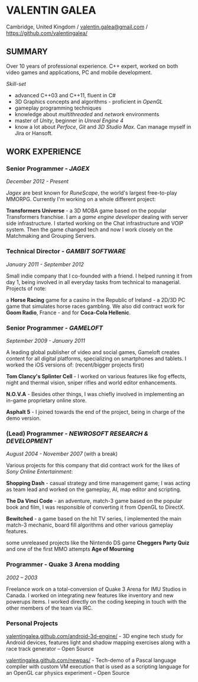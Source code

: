 ﻿# VALENTIN GALEA

Cambridge, United Kingdom / valentin.galea@gmail.com / https://github.com/valentingalea/

## SUMMARY

Over 10 years of professional experience. C++ expert, worked on both video games and applications, PC and mobile development. 

*Skill-set*
+ advanced C++03 and C++11, fluent in C#
+ 3D Graphics concepts and algorithms - proficient in _OpenGL_
+ gameplay programming techniques
+ knowledge about _multithreaded_ and _network_ environments
+ master of _Unity_, beginner in _Unreal Engine 4_
+ know a lot about _Perfoce_, _Git_ and _3D Studio Max_. Can manage myself in Jira or Hansoft.

## WORK EXPERIENCE

### Senior Programmer - *JAGEX*

*December 2012 - Present*

*Jagex* are best known for *RuneScape*, the world's largest free-to-play MMORPG. Currently I'm working on a whole different project:

__Transformers Universe__ - a 3D MOBA game based on the popular Transformers franchise. I am a _game engine developer_ dealing with server side infrastructure. I started working on the Chat infrastructure and VOIP system. Then the game changed tech and now I work closely on the Matchmaking and Grouping Servers.

### Technical Director - *GAMBIT SOFTWARE*

*January 2011 - September 2012*

Small indie company that I co-founded with a friend. I helped running it from day 1, being involved in all everyday tasks from technical to managerial. Projects of note:

a __Horse Racing__ game for a casino in the Republic of Ireland - a 2D/3D PC game that simulates horse races gambling. We also did contract work for __Goom Radio__, France - and for __Coca-Cola Hellenic__.

### Senior Programmer - *GAMELOFT*

*September 2009 - January 2011*

A leading global publisher of video and social games, Gameloft creates content for all digital platforms, specializing on smartphones and tablets. I worked the iOS versions of: (recent/bigger projects first)

__Tom Clancy's Splinter Cell__ - I worked on various features like fog effects, night and thermal vision, sniper rifles and world editor enhancements.

__N.O.V.A__ - Besides other things, I was chiefly involved in implementing an in-game proprietary online store.

__Asphalt 5__ - I joined towards the end of the project, being in charge of the demo version.

### (Lead) Programmer - *NEWROSOFT RESEARCH & DEVELOPMENT*

*August 2004 - November 2007* (with a break)

Various projects for this company that did contract work for the likes of _Sony Online Entertainment_:

__Shopping Dash__ - casual strategy and time management game; I was acting as team lead and worked on the gameplay, AI, map editor and scripting.

__The Da Vinci Code__ - an adventure, match-3 game based on the popular book and film, I was responsible of converting it from OpenGL to DirectX.

__Bewitched__ - a game based on the hit TV series, I implemented the main match-3 mechanic, board fill algorithms and other various gameplay features.

some unreleased projects like the Nintendo DS game __Cheggers Party Quiz__ and one of the first MMO attempts __Age of Mourning__

### Programmer - Quake 3 Arena modding

*2002 – 2003*

Freelance work on a total-conversion of Quake 3 Arena for IMU Studios in Canada. I worked on integrating new features like inventory and new powerups items. I worked directly on the coding keeping in touch with the other members of the team via IRC.

### Personal Projects

[valentingalea.github.com/android-3d-engine/](http://valentingalea.github.io/android-3d-engine/) - 3D engine tech study for Android devices, features light and shadow mapping exercises along with a race track generator – Open Source

[valentingalea.github.com/newpas/](http://valentingalea.github.io/newpas/) - Tech-demo of a Pascal language compiler with custom VM execution that is used as a scripting language for an OpenGL car physics experiment – Open Source
